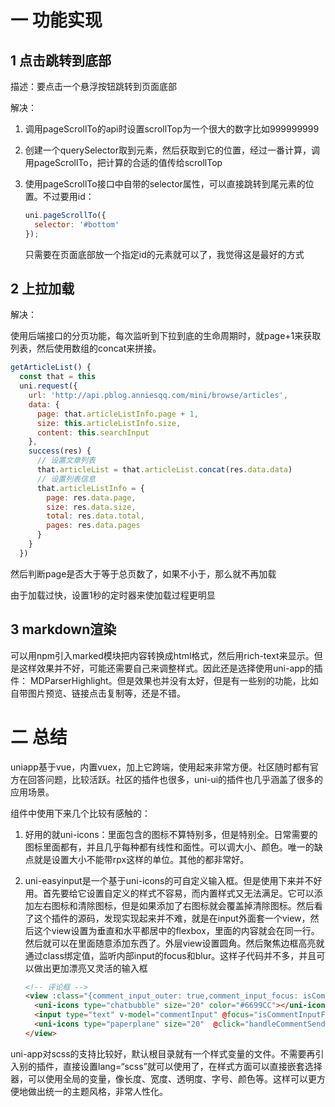 # 一 功能实现

## 1 点击跳转到底部

描述：要点击一个悬浮按钮跳转到页面底部

解决：

1. 调用pageScrollTo的api时设置scrollTop为一个很大的数字比如999999999

2. 创建一个querySelector取到元素，然后获取到它的位置，经过一番计算，调用pageScrollTo，把计算的合适的值传给scrollTop

3. 使用pageScrollTo接口中自带的selector属性，可以直接跳转到尾元素的位置。不过要用id：

   ```js
   uni.pageScrollTo({
     selector: '#bottom'
   });
   ```

   只需要在页面底部放一个指定id的元素就可以了，我觉得这是最好的方式

## 2 上拉加载

解决：

使用后端接口的分页功能，每次监听到下拉到底的生命周期时，就page+1来获取列表，然后使用数组的concat来拼接。

```js
getArticleList() {
  const that = this
  uni.request({
    url: 'http://api.pblog.anniesqq.com/mini/browse/articles',
    data: {
      page: that.articleListInfo.page + 1,
      size: this.articleListInfo.size,
      content: this.searchInput
    },
    success(res) {
      // 设置文章列表
      that.articleList = that.articleList.concat(res.data.data)
      // 设置列表信息
      that.articleListInfo = {
        page: res.data.page,
        size: res.data.size,
        total: res.data.total,
        pages: res.data.pages
      }
    }
  })
```

然后判断page是否大于等于总页数了，如果不小于，那么就不再加载

由于加载过快，设置1秒的定时器来使加载过程更明显

## 3 markdown渲染

可以用npm引入marked模块把内容转换成html格式，然后用rich-text来显示。但是这样效果并不好，可能还需要自己来调整样式。因此还是选择使用uni-app的插件： MDParserHighlight。但是效果也并没有太好，但是有一些别的功能，比如自带图片预览、链接点击复制等，还是不错。

# 二 总结

uniapp基于vue，内置vuex，加上它跨端，使用起来非常方便。社区随时都有官方在回答问题，比较活跃。社区的插件也很多，uni-ui的插件也几乎涵盖了很多的应用场景。

组件中使用下来几个比较有感触的：

1. 好用的就uni-icons：里面包含的图标不算特别多，但是特别全。日常需要的图标里面都有，并且几乎每种都有线性和面性。可以调大小、颜色。唯一的缺点就是设置大小不能带rpx这样的单位。其他的都非常好。

2. uni-easyinput是一个基于uni-icons的可自定义输入框。但是使用下来并不好用。首先要给它设置自定义的样式不容易，而内置样式又无法满足。它可以添加左右图标和清除图标，但是如果添加了右图标就会覆盖掉清除图标。然后看了这个插件的源码，发现实现起来并不难，就是在input外面套一个view，然后这个view设置为垂直和水平都居中的flexbox，里面的内容就会在同一行。然后就可以在里面随意添加东西了。外层view设置圆角。然后聚焦边框高亮就通过class绑定值，监听内部input的focus和blur。这样子代码并不多，并且可以做出更加漂亮又灵活的输入框

   ```html
   <!-- 评论框 -->
   <view :class="{comment_input_outer: true,comment_input_focus: isCommentInputFocus}">
     <uni-icons type="chatbubble" size="20" color="#6699CC"></uni-icons>
     <input type="text" v-model="commentInput" @focus="isCommentInputFocus = true" @blur="isCommentInputFocus = false" @confirm="handleCommentSend"/>
     <uni-icons type="paperplane" size="20"  @click="handleCommentSend"></uni-icons>
   </view>
   ```

   

uni-app对scss的支持比较好，默认根目录就有一个样式变量的文件。不需要再引入别的插件，直接设置lang=“scss”就可以使用了，在样式方面可以直接嵌套选择器，可以使用全局的变量，像长度、宽度、透明度、字号、颜色等。这样可以更方便地做出统一的主题风格，非常人性化。